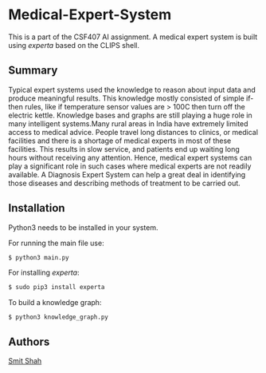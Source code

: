 # Medical-Expert-System

This is a part of the CSF407 AI assignment. A medical expert system is built using _experta_ based on the CLIPS shell.

## Summary

Typical expert systems used the knowledge to reason about
input data and produce meaningful results. This knowledge mostly
consisted of simple if-then rules, like if temperature sensor
values are > 100C then turn off the electric kettle. Knowledge
bases and graphs are still playing a huge role in many
intelligent systems.Many rural areas in India have extremely limited access to medical advice. People travel long distances to clinics, or
medical facilities and there is a shortage of medical experts
in most of these facilities. This results in slow service, and
patients end up waiting long hours without receiving any
attention. Hence, medical expert systems can play a significant
role in such cases where medical experts are not readily
available. A Diagnosis Expert System can help a great deal in
identifying those diseases and describing methods of treatment
to be carried out.

## Installation

Python3 needs to be installed in your system.

For running the main file use:

```bash
$ python3 main.py
```

For installing _experta_:

```bash
$ sudo pip3 install experta
```

To build a knowledge graph:

```
$ python3 knowledge_graph.py
```

## Authors

[Smit Shah](https://github.com/smit-1999)
